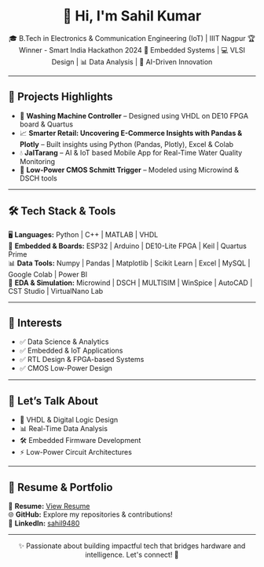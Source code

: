 <h1 align="center">👋 Hi, I'm Sahil Kumar</h1>
<p align="center">
🎓 B.Tech in Electronics & Communication Engineering (IoT) | IIIT Nagpur  
🏆 Winner - Smart India Hackathon 2024  
🔧 Embedded Systems | 💻 VLSI Design | 📊 Data Analysis | 🤖 AI-Driven Innovation  
</p>

---

## 🚀 Projects Highlights

- 🧼 <strong>Washing Machine Controller</strong> – Designed using VHDL on DE10 FPGA board & Quartus  
- 📈 <strong>Smarter Retail: Uncovering E-Commerce Insights with Pandas & Plotly</strong> – Built insights using Python (Pandas, Plotly), Excel & Colab  
- 💧 <strong>JalTarang</strong> – AI & IoT based Mobile App for Real-Time Water Quality Monitoring  
- 🔌 <strong>Low-Power CMOS Schmitt Trigger</strong> – Modeled using Microwind & DSCH tools  

---

## 🛠️ Tech Stack & Tools

🖥️ <strong>Languages:</strong> Python | C++ | MATLAB | VHDL  
📡 <strong>Embedded & Boards:</strong> ESP32 | Arduino | DE10-Lite FPGA | Keil | Quartus Prime  
📊 <strong>Data Tools:</strong> Numpy | Pandas | Matplotlib | Scikit Learn | Excel | MySQL | Google Colab | Power BI  
📐 <strong>EDA & Simulation:</strong> Microwind | DSCH | MULTISIM | WinSpice | AutoCAD | CST Studio | VirtualNano Lab

---

## 🎯 Interests

- ✅ Data Science & Analytics
- ✅ Embedded & IoT Applications  
- ✅ RTL Design & FPGA-based Systems  
- ✅ CMOS Low-Power Design  
  
---

## 💬 Let’s Talk About

- 🧠 VHDL & Digital Logic Design  
- 📊 Real-Time Data Analysis  
- 🛠️ Embedded Firmware Development  
- ⚡ Low-Power Circuit Architectures    

---

## 📂 Resume & Portfolio

📄 <strong>Resume:</strong> [View Resume](https://your-link.com)  
🌐 <strong>GitHub:</strong> Explore my repositories & contributions!  
🔗 <strong>LinkedIn:</strong> [sahil9480](https://linkedin.com/in/sahil9480)

---

<p align="center">
✨ Passionate about building impactful tech that bridges hardware and intelligence. Let's connect! 🤝
</p>
